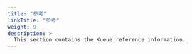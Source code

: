 ```yaml
---
title: "参考"
linkTitle: "参考"
weight: 9
description: >
  This section contains the Kueue reference information.
---
```

